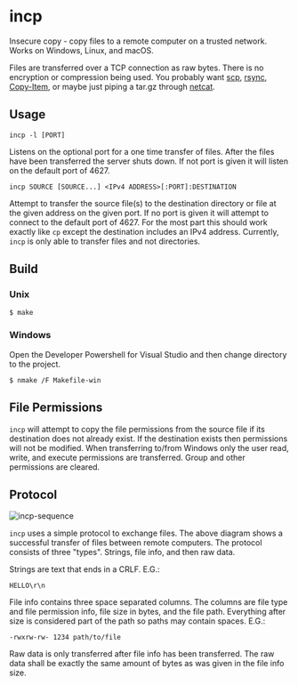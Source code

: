# incp
Insecure copy - copy files to a remote computer on a trusted network. Works on Windows, Linux, and macOS.

Files are transferred over a TCP connection as raw bytes. There is no encryption or compression being used. You probably want [scp](https://man.freebsd.org/cgi/man.cgi?query=scp&sektion=1&n=1), [rsync](https://man.freebsd.org/cgi/man.cgi?query=rsync&apropos=0&sektion=0&manpath=FreeBSD+8.0-RELEASE+and+Ports&format=html), [Copy-Item](https://learn.microsoft.com/en-us/powershell/module/microsoft.powershell.management/copy-item?view=powershell-7.4), or maybe just piping a tar.gz through [netcat](https://man.freebsd.org/cgi/man.cgi?query=netcat&manpath=SuSE+Linux/i386+11.3).

## Usage
```
incp -l [PORT]
```
Listens on the optional port for a one time transfer of files. After the files have been transferred the server shuts down. If not port is given it will listen on the default port of 4627.
```
incp SOURCE [SOURCE...] <IPv4 ADDRESS>[:PORT]:DESTINATION
```
Attempt to transfer the source file(s) to the destination directory or file at the given address on the given port. If no port is given it will attempt to connect to the default port of 4627. For the most part this should work exactly like `cp` except the destination includes an IPv4 address. Currently, `incp` is only able to transfer files and not directories.

## Build
### Unix
```
$ make
```
### Windows
Open the Developer Powershell for Visual Studio and then change directory to the project.
```
$ nmake /F Makefile-win
```

## File Permissions
`incp` will attempt to copy the file permissions from the source file if its destination does not already exist. If the destination exists then permissions will not be modified. When transferring to/from Windows only the user read, write, and execute permissions are transferred. Group and other permissions are cleared.

## Protocol
![incp-sequence](https://github.com/ccassise/incp/assets/58533624/bb3510b4-9a40-467c-a4cf-e6313a822508)

`incp` uses a simple protocol to exchange files. The above diagram shows a successful transfer of files between remote computers. The protocol consists of three "types". Strings, file info, and then raw data.

Strings are text that ends in a CRLF. E.G.:
```
HELLO\r\n
```

File info contains three space separated columns. The columns are file type and file permission info, file size in bytes, and the file path. Everything after size is considered part of the path so paths may contain spaces. E.G.:
```
-rwxrw-rw- 1234 path/to/file
```

Raw data is only transferred after file info has been transferred. The raw data shall be exactly the same amount of bytes as was given in the file info size.
